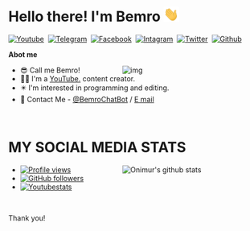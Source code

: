 <!-- MY TITTLE -->

# Hello there! I'm Bemro <img src="https://raw.githubusercontent.com/ABSphreak/ABSphreak/master/gifs/Hi.gif" width="30px">

<!-- BADGES -->

[![Youtube](https://img.shields.io/badge/YouTube%20Channel-ff0000?style=flat&labelColor=224242&logoColor=white&for-the-badge&logo=youtube)](https://youtube.com/c/Bemro)&nbsp;
[![Telegram](https://img.shields.io/badge/Telegram%20Community-003245?style=flat&labelColor=224242&logoColor=white&for-the-badge&logo=telegram)](https://t.me/bemrochat)&nbsp;
[![Facebook](https://img.shields.io/badge/Follow%20me%20on%20Facebook-2533cf?style=flat&labelColor=224242&logoColor=white&for-the-badge&logo=facebook)](https://fb.me/OfficialBemro)&nbsp;
[![Intagram](https://img.shields.io/badge/Follow%20me%20on%20Instagram-4d267a?style=style=flat&labelColor=224242&logoColor=white&for-the-badge&logo=instagram)](https://instagram.com/officialbemro)&nbsp;
[![Twitter](https://img.shields.io/badge/Follow%20me%20on%20Twitter-098f99?style=style=flat&labelColor=224242&logoColor=white&for-the-badge&logo=twitter)](https://twitter.com/officialbemro)&nbsp;
[![Github](https://img.shields.io/badge/Github-000000?style=style=flat&labelColor=224242&logoColor=white&for-the-badge&logo=github)](https://github.com/officialbemro)

<!-- INFO -->

**Abot me**

<!-- IMG -->

<img width="55%" align="right" alt="img " src="https://raw.githubusercontent.com/onimur/.github/master/.resources/git-header.svg" />

- 😎 Call me Bemro!
- 👨‍💻 I'm a [YouTube.](https://youtube.com/c/Bemro) content creator.
- ✴️ I'm interested in programming and editing.
- 🤖 Contact Me - [@BemroChatBot](https://t.me/BemroChatBot) / [E mail](mailto:contact.bemro@gmail.com)

&nbsp;

<!-- STATS -->

# MY SOCIAL MEDIA STATS

<a href="https://github.com/OfficialBemro/handle-path-oz">
    <img width="55%" align="right" alt="Onimur's github stats" src="https://github-readme-stats.vercel.app/api?username=OfficialBemro&show_icons=true&theme=midnight-purple" />
  </a>

- [![Profile views](https://gpvc.arturio.dev/OfficialBemro)](https://gpvc.arturio.dev/OfficialBemro)
- [![GitHub followers](https://img.shields.io/github/followers/OfficialBemro.svg?style=social&label=Follow&maxAge=2592000)](https://github.com/OfficialBemro?tab=followers)
- [![Youtubestats](https://img.shields.io/badge/YouTube%20Subscribers-ff0000?style=flat&labelColor=224242&logoColor=white&for-the-badge&logo=youtube)](https://socialblade.com/youtube/channel/UCKkCxCwtctT8_CMtIply8Tg/realtime)

&nbsp;

Thank you!
